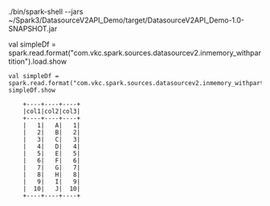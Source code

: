 

 ./bin/spark-shell --jars ~/Spark3/DatasourceV2API_Demo/target/DatasourceV2API_Demo-1.0-SNAPSHOT.jar
 
 val simpleDf = spark.read.format("com.vkc.spark.sources.datasourcev2.inmemory_withpartition").load.show
 
 ```
val simpleDf = spark.read.format("com.vkc.spark.sources.datasourcev2.inmemory_withpartition").load
simpleDf.show
```
 ```
     +----+----+----+
     |col1|col2|col3|
     +----+----+----+
     |   1|   A|   1|
     |   2|   B|   2|
     |   3|   C|   3|
     |   4|   D|   4|
     |   5|   E|   5|
     |   6|   F|   6|
     |   7|   G|   7|
     |   8|   H|   8|
     |   9|   I|   9|
     |  10|   J|  10|
     +----+----+----+
```